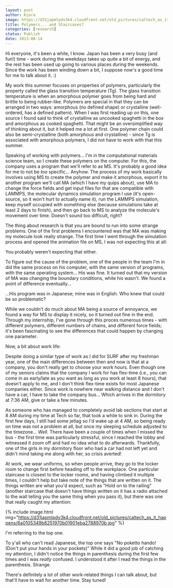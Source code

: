 ```yaml
---
layout: post
author: Kiara
image: https://d31japmlpdv3k4.cloudfront.net/old_pictures/caltech_as_it_happens/6a0105349b8251970b0192ac79564c970d.jpg
title: Polymers... and Staircases?
categories: [research]
status: Publish
date: 2013-08-14
---
```



Hi everyone, it's been a while, I know. Japan has been a very busy (and fun!) time - work during the weekdays takes up quite a bit of energy, and the rest has been used up going to various places during the weekends. Since the work has been winding down a bit, I suppose now's a good time for me to talk about it. :)

My work this summer focuses on properties of polymers, particularly the property called the glass transition temperature (Tg). The glass transition temperature is when an amorphous polymer goes from being hard and brittle to being rubber-like. Polymers are special in that they can be arranged in two ways: amorphous (no defined shape) or crystalline (well-ordered, has a defined pattern). When I was first reading up on this, one source I found said to think of crystalline as uncooked spaghetti in the box and amorphous as cooked spaghetti. That might be an oversimplified way of thinking about it, but it helped me a lot at first. One polymer chain could also be semi-crystalline (both amorphous and crystalline) - since Tg is associated with amorphous polymers, I did not have to work with that this summer.

Speaking of working with polymers... I'm in the computational materials science team, so I create these polymers on the computer. For this, the company uses a program that we'll refer to as MS. It's probably a good idea for me to not be *too* specific... Anyhow. The process of my work basically involves using MS to create the polymer and make it amorphous, export it to another program we'll call MA (which I have my quips about), use MA to change the force fields and get input files for that are compatible with LAMMPS, the molecular dynamics simulation program I use (it's open-source, so it won't hurt to actually name it), run the LAMMPS simulation, keep myself occupied with something else (because simulations take at least 2 days to finish), and then go back to MS to analyze the molecule's movement over time. Doesn't sound too difficult, right?

The thing about research is that you are bound to run into some strange problems. One of the first problems I encountered was that MA was making my molecule look really strange. The first time I went through the simulation process and opened the animation file on MS, I was not expecting this at all:
<div class="photo-caption caption-xid-6a0105349b8251970b0192ac79564c970d" id="caption-xid-6a0105349b8251970b0192ac79564c970d">You probably weren't expecting that either.

To figure out the cause of the problem, one of the people in the team I'm in did the same process on his computer, with the same version of programs, with the same operating system... His was fine. It turned out that my version of MA was changing the boundary conditions, while his wasn't. We found a point of difference eventually...

...His program was in Japanese; mine was in English. Who knew that could be so problematic?

While we couldn't do much about MA being a source of annoyance, we found a way for MS to display it nicely, so it turned out fine in the end. Through my internship, I've gone through this proces numerous times - with different polymers, different numbers of chains, and different force fields; it's been fascinating to see the differences that could happen by changing one parameter.

Now, a bit about work life:

Despite doing a similar type of work as I did for SURF after my freshman year, one of the main differences between then and now is that at a company, you don't really get to choose your work hours. Even though one of my seniors claims that the company I work for has flex-time (i.e., you can come in as early/late as you want as long as you work at least 8 hours), that doesn't apply to me, and I don't think flex-time exists for most Japanese companies either. Since work is nowhere near walking distance and I don't have a car, I have to take the company bus... Which arrives in the dormitory at 7:36 AM, give or take a few minutes.

As someone who has managed to completely avoid lab sections that start at 8 AM during my time at Tech so far, that took a while to sink in. During the first few days, I still had some jetlag so I'd wake up at 4 AM, so being ready on time was not a problem at all, but once my sleeping schedule adjusted to the timezone... *Well.* There have been a couple of times when I missed the bus - the first time was particularly stressful, since I reached the lobby and witnessed it zoom off and had no idea what to do afterwards. Thankfully, one of the girls in my dormitory floor who had a car had not left yet and didn't mind taking me along with her, so crisis averted!

At work, we wear uniforms, so when people arrive, they go to the locker room to change first before heading off to the workplace. One particular staircase is closest to the locker rooms, and having climbed it multiple times, I couldn't help but take note of the things that are written on it. The things written are what you'd expect, such as "Hold on to the railing" (another staircase that doesn't have things written on it has a radio attached to the wall telling you the same thing when you pass it), but there was one that really caught my attention:

{% include image.html img="https://d31japmlpdv3k4.cloudfront.net/old_pictures/caltech_as_it_happens/6a0105349b8251970b01901eba2788970b.jpg" %}<div class="photo-caption caption-xid-6a0105349b8251970b01901eba2788970b" id="caption-xid-6a0105349b8251970b01901eba2788970b">I'm referring to the top one.

To y'all who can't read Japanese, the top one says "No poketto hando! (Don't put your hands in your pockets)" While it did a good job of catching my attention, I didn't notice the things in parenthesis during the first few times and I was *really* confused. I understood it after I read the things in the parenthesis. Strange.

There's definitely a lot of other work-related things I can talk about, but that'll have to wait for another time. Stay tuned!

